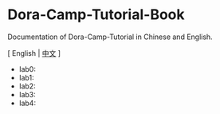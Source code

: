 # Dora-Camp-Tutorial-Book

Documentation of Dora-Camp-Tutorial in Chinese and English.

[ English | [中文](./README_zh.md) ]

- lab0: 
- lab1: 
- lab2: 
- lab3: 
- lab4: 
